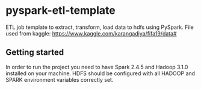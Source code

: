 # pyspark-etl-template
ETL job template to extract, transform, load data to hdfs using PySpark.
File used from kaggle: https://www.kaggle.com/karangadiya/fifa19/data#

## Getting started
In order to run the project you need to have Spark 2.4.5 and Hadoop 3.1.0 installed on your machine.
HDFS should be configured with all HADOOP and SPARK environment variables correctly set.
